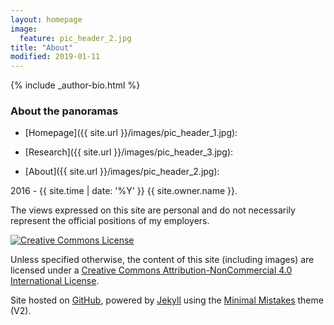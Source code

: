 ```yaml
---
layout: homepage
image:
  feature: pic_header_2.jpg
title: "About"
modified: 2019-01-11
---
```



<footer role="contentinfo">
  <div class="article-author-bottom">
    {% include _author-bio.html %}
  </div>
</footer>


### About the panoramas
* [Homepage]({{ site.url }}/images/pic_header_1.jpg): 

* [Research]({{ site.url }}/images/pic_header_3.jpg): 

* [About]({{ site.url }}/images/pic_header_2.jpg): 

<span><i class="fa fa-creative-commons"></i> 2016 - {{ site.time | date: '%Y' }} {{ site.owner.name }}.</span>

The views expressed on this site are personal and do not necessarily represent the official positions of my employers.

<a rel="license" href="http://creativecommons.org/licenses/by-nc/4.0/"><img alt="Creative Commons License" style="border-width:0" src="https://i.creativecommons.org/l/by-nc/4.0/88x31.png" /></a><br />

Unless specified otherwise, the content of this site (including images) are licensed under a [Creative Commons Attribution-NonCommercial 4.0 International License](http://creativecommons.org/licenses/by-nc/4.0/).

Site hosted on <a href="https://pages.github.com/" rel="nofollow"> GitHub</a>, powered by <a href="http://jekyllrb.com" rel="nofollow"> Jekyll</a> using the <a href="https://mademistakes.com/work/minimal-mistakes-jekyll-theme/" rel="nofollow">Minimal Mistakes</a> theme (V2).
